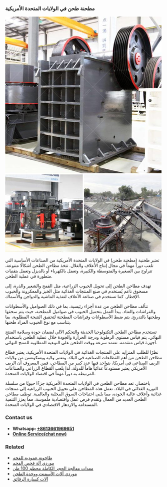 <h3>مطحنة طحن في الولايات المتحدة الأمريكية</h3><img src='1701854124.jpg' alt=''><p>تعتبر طحنية (مطحنة طحن) في الولايات المتحدة الأمريكية من الصناعات الأساسية التي تلعب دوراً مهماً في مجال إنتاج الأعلاف والغلال. تتخذ مطاحن الطحن أشكالًا متنوعة، تتراوح بين الصغيرة والمتوسطة والكبيرة، وتعمل بالكهرباء أو بالديزل وتعمل بتقنيات متطورة في عملية الطحن.</p><p>تهدف مطاحن الطحن إلى تحويل الحبوب الزراعية، مثل القمح والشعير والذرة، إلى مسحوق ناعم يُستخدم في صنع المنتجات الغذائية مثل الخبز والمعكرونة والحبوب الإفطار. كما تستخدم في صناعة الأعلاف لتغذية الماشية والدواجن والأسماك.</p><p>تتألف مطاحن الطحن من عدة أجزاء رئيسية، بما في ذلك الصواميل والأسطوانات والفراشات والعتاد. يبدأ العمل بتحميل الحبوب في صواميل المطحنة، حيث يتم سحقها وطحنها بالتدريج. يتم ضبط الأسطوانات وفراشات المطحنة لتحقيق النتيجة المطلوبة، بما يتناسب مع نوع الحبوب المراد طحنها.</p><p>تستخدم مطاحن الطحن التكنولوجيا الحديثة والتحكم الآلي لضمان جودة وسلامة المنتج النهائي. يتم قياس مستوى الرطوبة ودرجة الحرارة والجودة خلال عملية الطحن باستخدام أجهزة قياس متقدمة. تعتمد سرعة ووقت الطحن على النوعية المطلوبة للمنتج النهائي.</p><p>نظرًا للطلب المتزايد على المنتجات الغذائية في الولايات المتحدة الأمريكية، يعتبر قطاع مطاحن الطحن من أهم القطاعات الصناعية في البلاد.  وتعتبر ولاية ويسكونسن من ولايات الريف الصناعي في أمريكا، يتواجد فيها عدد كبير من المطاحن، فمن المعروف أن الريف الأمريكي يعتبر مستودعاً غذائياً هاماً للدولة، لذا يلعب القطاع الزراعي والصناعات المرتبطة به دوراً مهماً في اقتصاد الولايات المتحدة.</p><p>باختصار، تعد مطاحن الطحن في الولايات المتحدة الأمريكية جزءًا حيويًا من سلسلة التوريد الغذائي في البلاد. تعمل هذه المطاحن على تحويل الحبوب الزراعية إلى منتجات غذائية وأعلاف عالية الجودة، مما يلبي احتياجات السوق المحلية والعالمية. توظف مطاحن الطحن العديد من العمال وتقدم فرص عمل واقتصادية ملموسة، مما يعزز التنمية المستدامة والازدهار الاقتصادي في الولايات المتحدة.</p><h3>Contact us</h3><ul><li><strong>Whatsapp:&nbsp;<a href="https://wa.me/8613661969651">+8613661969651</a></strong></li><li><a href="https://swt.shibang-china.com/?git&amp;zhl&amp;مطحنة طحن في الولايات المتحدة الأمريكية"><strong>Online Service(chat now)</strong></a></li></ul><h3>Related</h3><ul><li><a href='طاحونة عمودية للفحم.md'>طاحونة عمودية للفحم</a></li><li><a href='موردي آلة فحص الفحم.md'>موردي آلة فحص الفحم</a></li><li><a href='معدات معالجة الحجر الكاملة محطم 100 طن.md'>معدات معالجة الحجر الكاملة محطم 100 طن</a></li><li><a href='موردي آلات الأسمنت ووحدة الطحن.md'>موردي آلات الأسمنت ووحدة الطحن</a></li><li><a href='آلات كسارة الرقائق.md'>آلات كسارة الرقائق</a></li></ul>